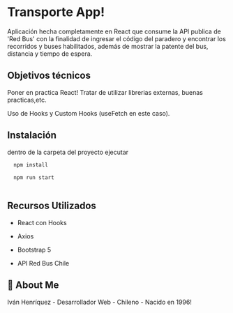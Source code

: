 
# <IHenriquez/> Transporte App!

Aplicación hecha completamente en React que consume la API publica de 'Red Bus'
con la finalidad de ingresar el código del paradero y encontrar los recorridos y buses
habilitados, además de mostrar la patente del bus, distancia y tiempo de espera.




## Objetivos técnicos

Poner en practica React! Tratar de utilizar librerias externas, 
buenas practicas,etc.

Uso de Hooks y Custom Hooks (useFetch en este caso).

## Instalación

dentro de la carpeta del proyecto ejecutar

```bash
  npm install
  
  npm run start
 
```
    
## Recursos Utilizados

- React con Hooks
- Axios
- Bootstrap 5

- API Red Bus Chile


## 🚀 About Me
Iván Henríquez - Desarrollador Web - Chileno - Nacido en 1996!

